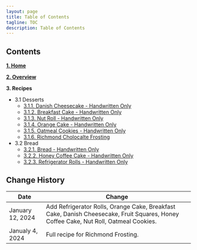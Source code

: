 ```yaml
---
layout: page
title: Table of Contents
tagline: TOC
description: Table of Contents
---
```


## Contents

**[1. Home](index.md)**

**[2. Overview](overview.md)**

**3. Recipes**

  * 3.1 Desserts
      * [3.1.1. Danish Cheesecake - Handwritten Only](./recipes/desserts/danishcheesecake.md)
      * [3.1.2. Breakfast Cake - Handwritten Only](./recipes/desserts/breakfastcake.md)
      * [3.1.3. Nut Roll - Handwritten Only](./recipes/desserts/nutroll.md)
      * [3.1.4. Orange Cake - Handwritten Only](./recipes/desserts/orangecake.md)
      * [3.1.5. Oatmeal Cookies - Handwritten Only](./recipes/desserts/orangecake.md)
      * [3.1.6. Richmond Cholocalte Frosting](./recipes/desserts/richmond.md)
  * 3.2 Bread
      * [3.2.1. Bread - Handwritten Only](./recipes/bread/bread.md)
      * [3.2.2. Honey Coffee Cake - Handwritten Only](./recipes/bread/honeycoffeecake.md)
      * [3.2.3. Refrigerator Rolls - Handwritten Only](./recipes/bread/refrigrolls.md)

## Change History

Date | Change
---|---
January 12, 2024 | Add Refrigerator Rolls, Orange Cake, Breakfast Cake, Danish Cheesecake, Fruit Squares, Honey Coffee Cake, Nut Roll, Oatmeal Cookies.
Janualy 4, 2024 | Full recipe for Richmond Frosting.